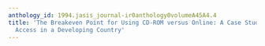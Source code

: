 ```yaml
---
anthology_id: 1994.jasis_journal-ir0anthology0volumeA45A4.4
title: 'The Breakeven Point for Using CD-ROM versus Online: A Case Study for Database
  Access in a Developing Country'
---
```

